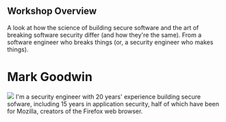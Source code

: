 ## Workshop Overview
A look at how the science of building secure software and the art of breaking software security differ (and how they're the same). From a software engineer who breaks things (or, a security engineer who makes things).


# Mark Goodwin
![](/event_imgs/mark_goodwin.jpg)
I'm a security engineer with 20 years' experience building secure sofware, including 15 years in application security, half of which have been for Mozilla, creators of the Firefox web browser.